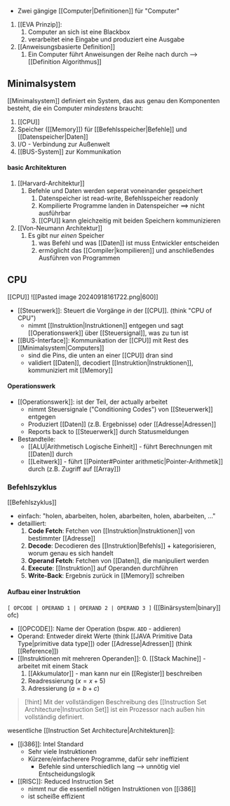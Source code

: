 - Zwei gängige [[Computer|Definitionen]] für "Computer"
1. [[EVA Prinzip]]:
	1. Computer an sich ist eine Blackbox
	2. verarbeitet eine Eingabe und produziert eine Ausgabe
2. [[Anweisungsbasierte Definition]]
	1. Ein Computer führt Anweisungen der Reihe nach durch --> [[Definition Algorithmus]]

## Minimalsystem
[[Minimalsystem]] definiert ein System, das aus genau den Komponenten besteht, die ein Computer _mindestens_ braucht:
1. [[CPU]]
2. Speicher ([[Memory]]) für [[Befehlsspeicher|Befehle]] und [[Datenspeicher|Daten]]
3. I/O - Verbindung zur Außenwelt
4. [[BUS-System]] zur Kommunikation

#### basic Architekturen
1. [[Harvard-Architektur]]
	1. Befehle und Daten werden seperat voneinander gespeichert
		1. Datenspeicher ist read-write, Befehlsspeicher readonly
		2. Kompilierte Programme landen in Datenspeicher ==> nicht ausführbar
		3. [[CPU]] kann gleichzeitig mit beiden Speichern kommunizieren
2. [[Von-Neumann Architektur]]
	1. Es gibt nur _einen_ Speicher
		1. was Befehl und was [[Daten]] ist muss Entwickler entscheiden
		2. ermöglicht das [[Compiler|kompilieren]] und anschließendes Ausführen von Programmen

## CPU
[[CPU]]
![[Pasted image 20240918161722.png|600]]

- [[Steuerwerk]]: Steuert die Vorgänge _in_ der [[CPU]]. (think "CPU of CPU")
	- nimmt [[Instruktion|Instruktionen]] entgegen und sagt [[Operationswerk]] über [[Steuersignal]], was zu tun ist
- [[BUS-Interface]]: Kommunikation der [[CPU]] mit Rest des [[Minimalsystem|Computers]]
	- sind die Pins, die unten an einer [[CPU]] dran sind
	- validiert [[Daten]], decodiert [[Instruktion|Instruktionen]], kommuniziert mit [[Memory]]
#### Operationswerk
- [[Operationswerk]]: ist der Teil, der actually arbeitet
	- nimmt Steuersignale ("Conditioning Codes") von [[Steuerwerk]] entgegen
	- Produziert [[Daten]] (z.B. Ergebnisse) oder [[Adresse|Adressen]]
	- Reports back to [[Steuerwerk]] durch Statusmeldungen
- Bestandteile:
	- [[ALU|Arithmetisch Logische Einheit]] - führt Berechnungen mit [[Daten]] durch
	- [[Leitwerk]] - führt [[Pointer#Pointer arithmetic|Pointer-Arithmetik]] durch (z.B. Zugriff auf [[Array]])

### Befehlszyklus
[[Befehlszyklus]]
- einfach: "holen, abarbeiten, holen, abarbeiten, holen, abarbeiten, ..."
- detailliert: 
	1. **Code Fetch**: Fetchen von [[Instruktion|Instruktionen]] von bestimmter [[Adresse]]
	2. **Decode**: Decodieren des [[Instruktion|Befehls]] + kategorisieren, worum genau es sich handelt
	3. **Operand Fetch**: Fetchen von [[Daten]], die manipuliert werden
	4. **Execute**: [[Instruktion]] auf Operanden durchführen
	5. **Write-Back**: Ergebnis zurück in [[Memory]] schreiben
#### Aufbau einer Instruktion
`[ OPCODE | OPERAND 1 | OPERAND 2 | OPERAND 3 ]` ([[Binärsystem|binary]] ofc)
- [[OPCODE]]: Name der Operation (bspw. `ADD` - addieren)
- Operand: Entweder direkt Werte (think [[JAVA Primitive Data Type|primitive data type]]) oder [[Adresse|Adressen]] (think [[Reference]])
- [[Instruktionen mit mehreren Operanden]]:
	0. [[Stack Machine]] - arbeitet mit einem Stack
	1. [[Akkumulator]] - man kann nur ein [[Register]] beschreiben
	2. Readressierung ($x = x + 5$)
	3. Adressierung ($a = b + c$)
> [!hint] Mit der vollständigen Beschreibung des [[Instruction Set Architecture|Instruction Set]] ist ein Prozessor nach außen hin vollständig definiert.

wesentliche [[Instruction Set Architecture|Architekturen]]:
- [[i386]]: Intel Standard
	- Sehr viele Instruktionen
	- Kürzere/einfacherere Programme, dafür sehr ineffizient
		- Befehle sind unterschiedlich lang --> unnötig viel Entscheidungslogik
- [[RISC]]: Reduced Instruction Set
	- nimmt nur die essentiell nötigen Instruktionen von [[i386]]
	- ist scheiße effizient



